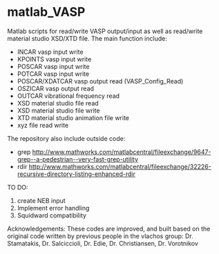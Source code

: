 # matlab_VASP
Matlab scripts for read/write VASP output/input as well as read/write material studio XSD/XTD file.
The main function include:
* INCAR vasp input write
* KPOINTS vasp input write
* POSCAR vasp input write
* POTCAR vasp input write
* POSCAR/XDATCAR vasp output read (VASP_Config_Read)
* OSZICAR vasp output read
* OUTCAR vibrational frequency read
* XSD material studio file read
* XSD material studio file write
* XTD material studio animation file write
* xyz file read write

The repository also include outside code:
* grep
http://www.mathworks.com/matlabcentral/fileexchange/9647-grep--a-pedestrian--very-fast-grep-utility
* rdir
http://www.mathworks.com/matlabcentral/fileexchange/32226-recursive-directory-listing-enhanced-rdir

TO DO:
  1. create NEB input
  2. Implement error handling
  3. Squidward compatibility 

Acknowledgements:
These codes are improved, and built based on the original code written by previous people in the vlachos group:
Dr. Stamatakis, Dr. Salciccioli, Dr. Edie, Dr. Christiansen, Dr. Vorotnikov

